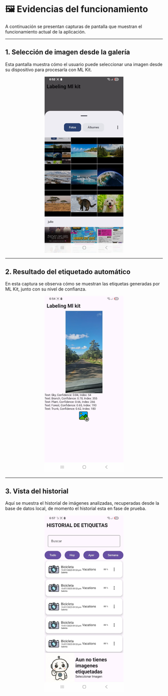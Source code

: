 # 🖼️ Evidencias del funcionamiento

A continuación se presentan capturas de pantalla que muestran el funcionamiento actual de la aplicación.

---

## 1. Selección de imagen desde la galería

Esta pantalla muestra cómo el usuario puede seleccionar una imagen desde su dispositivo para procesarla con ML Kit.

<p align="center">
  <img src="../uso/seleccion.jpeg" alt="Selección de imagen" width="50%">
</p>

---

## 2. Resultado del etiquetado automático

En esta captura se observa cómo se muestran las etiquetas generadas por ML Kit, junto con su nivel de confianza.

<p align="center">
  <img src="../uso/etiquetados.jpeg" alt="Resultado de etiquetas" width="50%">
</p>

---

## 3. Vista del historial

Aquí se muestra el historial de imágenes analizadas, recuperadas desde la base de datos local, de momento el historial esta en fase de prueba.


<p align="center">
  <img src="../uso/historial.jpeg" alt="Historial de analisis" width="50%">
</p>

